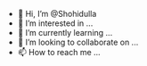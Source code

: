 - 👋 Hi, I’m @Shohidulla
- 👀 I’m interested in ...
- 🌱 I’m currently learning ...
- 💞️ I’m looking to collaborate on ...
- 📫 How to reach me ...

<!---
Shohidulla/Shohidulla is a ✨ special ✨ repository because its `README.md` (this file) appears on your GitHub profile.
You can click the Preview link to take a look at your changes.
--->
